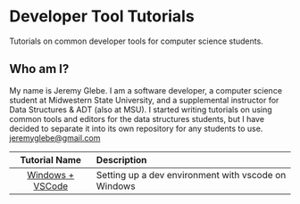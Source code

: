 # Developer Tool Tutorials
Tutorials on common developer tools for computer science students.

## Who am I?
My name is Jeremy Glebe. I am a software developer, a computer science student at Midwestern State University, and a supplemental instructor for Data Structures & ADT (also at MSU). I started writing tutorials on using common tools and editors for the data structures students, but I have decided to separate it into its own repository for any students to use.
jeremyglebe@gmail.com

|    Tutorial Name     | Description                                        |
|:--------------------:|:-------------------------------------------------- |
| [Windows + VSCode](../../../tree/master/guides_and_tutorials/win_vsc) | Setting up a dev environment with vscode on Windows |
